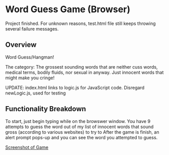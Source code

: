 # Word Guess Game (Browser)

Project finished. For unknown reasons, test.html file still keeps throwing several failure messages. 

## Overview

Word Guess/Hangman!

The category: The grossest sounding words that are neither cuss words, medical terms, bodily fluids, nor sexual in anyway. Just innocent words that might make you cringe! 

UPDATE: index.html links to logic.js for JavaScript code. Disregard newLogic.js, used for testing 

## Functionality Breakdown
To start, just begin typing while on the browswer window. You have 9 attempts to guess the word out of my list of innocent words that sound gross (according to various websites) to try to  After the game is finish, an alert prompt pops-up and you can see the word you attempted to guess.

[Screenshot of Game](My-word-guess.png)

